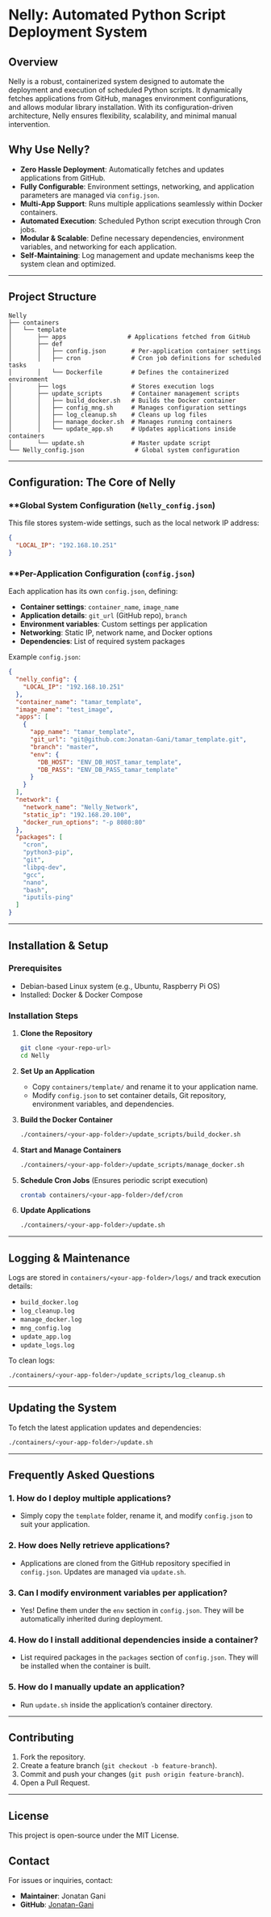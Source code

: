 # Nelly: Automated Python Script Deployment System

## Overview

Nelly is a robust, containerized system designed to automate the deployment and execution of scheduled Python scripts. It dynamically fetches applications from GitHub, manages environment configurations, and allows modular library installation. With its configuration-driven architecture, Nelly ensures flexibility, scalability, and minimal manual intervention.

## Why Use Nelly?

- **Zero Hassle Deployment**: Automatically fetches and updates applications from GitHub.
- **Fully Configurable**: Environment settings, networking, and application parameters are managed via `config.json`.
- **Multi-App Support**: Runs multiple applications seamlessly within Docker containers.
- **Automated Execution**: Scheduled Python script execution through Cron jobs.
- **Modular & Scalable**: Define necessary dependencies, environment variables, and networking for each application.
- **Self-Maintaining**: Log management and update mechanisms keep the system clean and optimized.

---

## Project Structure

```
Nelly
├── containers
│   └── template
│       ├── apps                 # Applications fetched from GitHub
│       ├── def
│       │   ├── config.json       # Per-application container settings
│       │   ├── cron              # Cron job definitions for scheduled tasks
│       │   └── Dockerfile        # Defines the containerized environment
│       ├── logs                  # Stores execution logs
│       ├── update_scripts        # Container management scripts
│       │   ├── build_docker.sh   # Builds the Docker container
│       │   ├── config_mng.sh     # Manages configuration settings
│       │   ├── log_cleanup.sh    # Cleans up log files
│       │   ├── manage_docker.sh  # Manages running containers
│       │   └── update_app.sh     # Updates applications inside containers
│       └── update.sh             # Master update script
└── Nelly_config.json              # Global system configuration
```

---

## Configuration: The Core of Nelly

### \*\*Global System Configuration (`Nelly_config.json`)

This file stores system-wide settings, such as the local network IP address:

```json
{
  "LOCAL_IP": "192.168.10.251"
}
```

### \*\*Per-Application Configuration (`config.json`)

Each application has its own `config.json`, defining:

- **Container settings**: `container_name`, `image_name`
- **Application details**: `git_url` (GitHub repo), `branch`
- **Environment variables**: Custom settings per application
- **Networking**: Static IP, network name, and Docker options
- **Dependencies**: List of required system packages

Example `config.json`:

```json
{
  "nelly_config": {
    "LOCAL_IP": "192.168.10.251"
  },
  "container_name": "tamar_template",
  "image_name": "test_image",
  "apps": [
    {
      "app_name": "tamar_template",
      "git_url": "git@github.com:Jonatan-Gani/tamar_template.git",
      "branch": "master",
      "env": {
        "DB_HOST": "ENV_DB_HOST_tamar_template",
        "DB_PASS": "ENV_DB_PASS_tamar_template"
      }
    }
  ],
  "network": {
    "network_name": "Nelly_Network",
    "static_ip": "192.168.20.100",
    "docker_run_options": "-p 8080:80"
  },
  "packages": [
    "cron",
    "python3-pip",
    "git",
    "libpq-dev",
    "gcc",
    "nano",
    "bash",
    "iputils-ping"
  ]
}
```

---

## Installation & Setup

### **Prerequisites**

- Debian-based Linux system (e.g., Ubuntu, Raspberry Pi OS)
- Installed: Docker & Docker Compose

### **Installation Steps**

1. **Clone the Repository**

   ```sh
   git clone <your-repo-url>
   cd Nelly
   ```

2. **Set Up an Application**

   - Copy `containers/template/` and rename it to your application name.
   - Modify `config.json` to set container details, Git repository, environment variables, and dependencies.

3. **Build the Docker Container**

   ```sh
   ./containers/<your-app-folder>/update_scripts/build_docker.sh
   ```

4. **Start and Manage Containers**

   ```sh
   ./containers/<your-app-folder>/update_scripts/manage_docker.sh
   ```

5. **Schedule Cron Jobs** (Ensures periodic script execution)

   ```sh
   crontab containers/<your-app-folder>/def/cron
   ```

6. **Update Applications**

   ```sh
   ./containers/<your-app-folder>/update.sh
   ```

---

## Logging & Maintenance

Logs are stored in `containers/<your-app-folder>/logs/` and track execution details:

- `build_docker.log`
- `log_cleanup.log`
- `manage_docker.log`
- `mng_config.log`
- `update_app.log`
- `update_logs.log`

To clean logs:

```sh
./containers/<your-app-folder>/update_scripts/log_cleanup.sh
```

---

## Updating the System

To fetch the latest application updates and dependencies:

```sh
./containers/<your-app-folder>/update.sh
```

---

## Frequently Asked Questions

### **1. How do I deploy multiple applications?**

- Simply copy the `template` folder, rename it, and modify `config.json` to suit your application.

### **2. How does Nelly retrieve applications?**

- Applications are cloned from the GitHub repository specified in `config.json`. Updates are managed via `update.sh`.

### **3. Can I modify environment variables per application?**

- Yes! Define them under the `env` section in `config.json`. They will be automatically inherited during deployment.

### **4. How do I install additional dependencies inside a container?**

- List required packages in the `packages` section of `config.json`. They will be installed when the container is built.

### **5. How do I manually update an application?**

- Run `update.sh` inside the application’s container directory.

---

## Contributing

1. Fork the repository.
2. Create a feature branch (`git checkout -b feature-branch`).
3. Commit and push your changes (`git push origin feature-branch`).
4. Open a Pull Request.

---

## License

This project is open-source under the MIT License.

## Contact

For issues or inquiries, contact:

- **Maintainer**: Jonatan Gani
- **GitHub**: [Jonatan-Gani](https://github.com/Jonatan-Gani)

